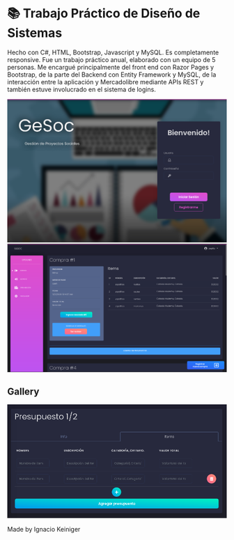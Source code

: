 # 📚 Trabajo Práctico de Diseño de Sistemas

Hecho con C#, HTML, Bootstrap, Javascript y MySQL. Es
completamente responsive. Fue un trabajo práctico anual, elaborado
con un equipo de 5 personas. Me encargué principalmente del front
end con Razor Pages y Bootstrap, de la parte del Backend con
Entity Framework y MySQL, de la interacción entre la aplicación y
Mercadolibre mediante APIs REST y también estuve involucrado en el
sistema de logins.

![Login](./Login.png)
![Homepage](./Homepage.png)

## Gallery
![App](./app(1).png)

Made by Ignacio Keiniger
